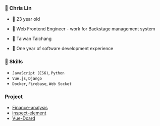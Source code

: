 ### 🦈 Chris Lin 
- 🎂  23 year old

- 🌿  Web Frontend Engineer - work for Backstage management system

- 🍁  Taiwan Taichang

- 💼  One year of software development experience

### 🚀 Skills 
- `JavaScript (ES6)`, `Python`
- `Vue.js`, `Django`
- `Docker`, `Firebase`, `Web Socket`

### Project
- [Finance-analysis](https://chrislin1997.github.io/finance-analysis/)
- [inspect-element](https://chrome.google.com/webstore/detail/inspect-element/flgcpmeleoikcibkiaiindbcjeldcogp)
- [Vue-Dcard](https://chrislin1997.github.io/Vue-Dcard/)
